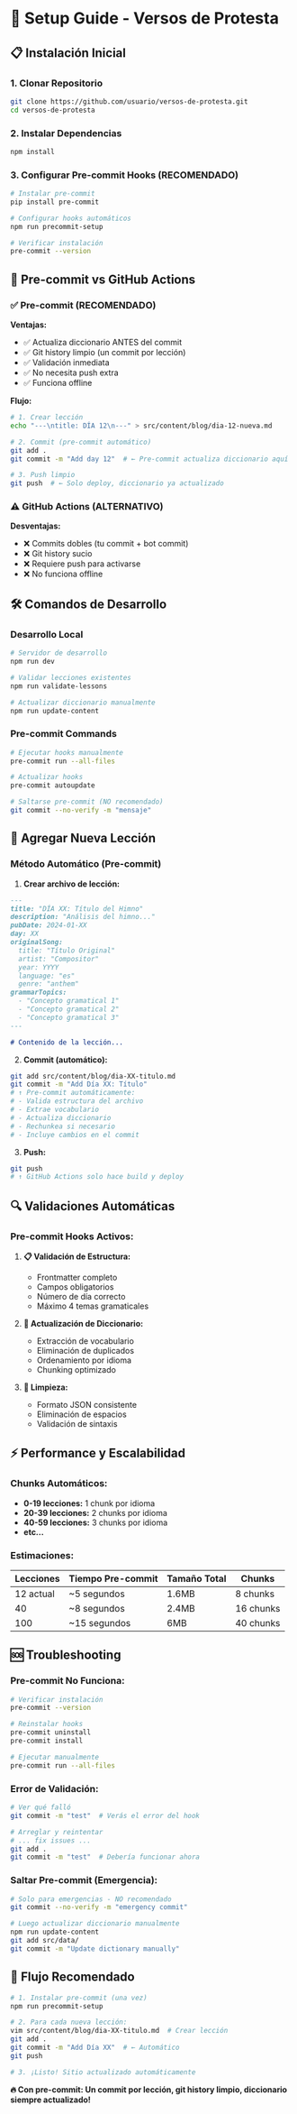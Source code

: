 # 🔧 Setup Guide - Versos de Protesta

## 📋 Instalación Inicial

### 1. **Clonar Repositorio**
```bash
git clone https://github.com/usuario/versos-de-protesta.git
cd versos-de-protesta
```

### 2. **Instalar Dependencias**
```bash
npm install
```

### 3. **Configurar Pre-commit Hooks (RECOMENDADO)**
```bash
# Instalar pre-commit
pip install pre-commit

# Configurar hooks automáticos
npm run precommit-setup

# Verificar instalación
pre-commit --version
```

## 🔄 Pre-commit vs GitHub Actions

### ✅ **Pre-commit (RECOMENDADO)**
**Ventajas:**
- ✅ Actualiza diccionario ANTES del commit
- ✅ Git history limpio (un commit por lección)
- ✅ Validación inmediata
- ✅ No necesita push extra
- ✅ Funciona offline

**Flujo:**
```bash
# 1. Crear lección
echo "---\ntitle: DÍA 12\n---" > src/content/blog/dia-12-nueva.md

# 2. Commit (pre-commit automático)
git add .
git commit -m "Add day 12"  # ← Pre-commit actualiza diccionario aquí

# 3. Push limpio
git push  # ← Solo deploy, diccionario ya actualizado
```

### ⚠️ **GitHub Actions (ALTERNATIVO)**
**Desventajas:**
- ❌ Commits dobles (tu commit + bot commit)
- ❌ Git history sucio
- ❌ Requiere push para activarse
- ❌ No funciona offline

## 🛠️ Comandos de Desarrollo

### Desarrollo Local
```bash
# Servidor de desarrollo
npm run dev

# Validar lecciones existentes
npm run validate-lessons

# Actualizar diccionario manualmente
npm run update-content
```

### Pre-commit Commands
```bash
# Ejecutar hooks manualmente
pre-commit run --all-files

# Actualizar hooks
pre-commit autoupdate

# Saltarse pre-commit (NO recomendado)
git commit --no-verify -m "mensaje"
```

## 📝 Agregar Nueva Lección

### Método Automático (Pre-commit)

1. **Crear archivo de lección:**
```markdown
---
title: "DÍA XX: Título del Himno"
description: "Análisis del himno..."
pubDate: 2024-01-XX
day: XX
originalSong:
  title: "Título Original"
  artist: "Compositor"
  year: YYYY
  language: "es"
  genre: "anthem"
grammarTopics:
  - "Concepto gramatical 1"
  - "Concepto gramatical 2"
  - "Concepto gramatical 3"
---

# Contenido de la lección...
```

2. **Commit (automático):**
```bash
git add src/content/blog/dia-XX-titulo.md
git commit -m "Add Día XX: Título"
# ↑ Pre-commit automáticamente:
# - Valida estructura del archivo
# - Extrae vocabulario
# - Actualiza diccionario
# - Rechunkea si necesario
# - Incluye cambios en el commit
```

3. **Push:**
```bash
git push
# ↑ GitHub Actions solo hace build y deploy
```

## 🔍 Validaciones Automáticas

### Pre-commit Hooks Activos:

1. **📋 Validación de Estructura:**
   - Frontmatter completo
   - Campos obligatorios
   - Número de día correcto
   - Máximo 4 temas gramaticales

2. **🔄 Actualización de Diccionario:**
   - Extracción de vocabulario
   - Eliminación de duplicados
   - Ordenamiento por idioma
   - Chunking optimizado

3. **🧹 Limpieza:**
   - Formato JSON consistente
   - Eliminación de espacios
   - Validación de sintaxis

## ⚡ Performance y Escalabilidad

### Chunks Automáticos:
- **0-19 lecciones:** 1 chunk por idioma
- **20-39 lecciones:** 2 chunks por idioma
- **40-59 lecciones:** 3 chunks por idioma
- **etc...**

### Estimaciones:
| Lecciones | Tiempo Pre-commit | Tamaño Total | Chunks |
|-----------|------------------|--------------|---------|
| 12 actual | ~5 segundos | 1.6MB | 8 chunks |
| 40 | ~8 segundos | 2.4MB | 16 chunks |
| 100 | ~15 segundos | 6MB | 40 chunks |

## 🆘 Troubleshooting

### Pre-commit No Funciona:
```bash
# Verificar instalación
pre-commit --version

# Reinstalar hooks
pre-commit uninstall
pre-commit install

# Ejecutar manualmente
pre-commit run --all-files
```

### Error de Validación:
```bash
# Ver qué falló
git commit -m "test"  # Verás el error del hook

# Arreglar y reintentar
# ... fix issues ...
git add .
git commit -m "test"  # Debería funcionar ahora
```

### Saltar Pre-commit (Emergencia):
```bash
# Solo para emergencias - NO recomendado
git commit --no-verify -m "emergency commit"

# Luego actualizar diccionario manualmente
npm run update-content
git add src/data/
git commit -m "Update dictionary manually"
```

## 🎯 Flujo Recomendado

```bash
# 1. Instalar pre-commit (una vez)
npm run precommit-setup

# 2. Para cada nueva lección:
vim src/content/blog/dia-XX-titulo.md  # Crear lección
git add .
git commit -m "Add Día XX"  # ← Automático
git push

# 3. ¡Listo! Sitio actualizado automáticamente
```

**🔥 Con pre-commit: Un commit por lección, git history limpio, diccionario siempre actualizado!**